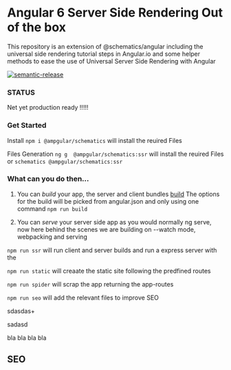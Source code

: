 # Angular 6 Server Side Rendering Out of the box




This repository is an extension of @schematics/angular including the universal side rendering tutorial steps in Angular.io and some helper methods to ease the use of Universal Server Side Rendering with Angular

[![semantic-release](https://img.shields.io/badge/%20%20%F0%9F%93%A6%F0%9F%9A%80-semantic--release-e10079.svg)](https://github.com/semantic-release/semantic-release)

### STATUS

Net yet production ready !!!!!

### Get Started
Install
`npm i @ampgular/schematics` will install the reuired Files

Files Generation
`ng g  @ampgular/schematics:ssr` will install the reuired Files
or 
`schematics @ampgular/schematics:ssr`

### What can you do then...

1) You can *build* your app, the server and client bundles [build](#build)
       The options for the build will be picked from angular.json
       and only using one command
       `npm run build`


2) You can *serve* your server side app as you would normally ng serve, now here behind the scenes
       we are building on --watch mode, webpacking and serving


`npm run ssr` will run client and server builds and run a express server with the

`npm run static` will creaate the static site following the predfined routes

`npm run spider` will scrap the app returning the app-routes



`npm run seo` will add the relevant files to improve SEO


sdasdas+

sadasd





 bla bla bla bla
 ## SEO